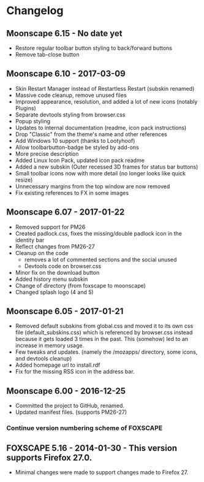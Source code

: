 # Changelog

## Moonscape 6.15 - No date yet
- Restore regular toolbar button styling to back/forward buttons
- Remove tab-close button

## Moonscape 6.10 - 2017-03-09
- Skin Restart Manager instead of Restartless Restart (subskin renamed)
- Massive code cleanup, remove unused files
- Improved appearance, resolution, and added a lot of new icons (notably Plugins)
- Separate devtools styling from browser.css
- Popup styling
- Updates to internal documentation (readme, icon pack instructions)
- Drop "Classic" from the theme's name and other references
- Add Windows 10 support (thanks to Lootyhoof)
- Allow toolbarbutton-badge be styled by add-ons
- More precise description
- Added Linux Icon Pack, updated icon pack readme
- Added a new subskin (Outer recessed 3D frames for status bar buttons)
- Small toolbar icons now with more detail (no longer looks like quick resize)
- Unnecessary margins from the top window are now removed
- Fix existing references to FX in some images

## Moonscape 6.07 - 2017-01-22
- Removed support for PM26
- Created padlock.css, fixes the missing/double padlock icon in the identity bar
- Reflect changes from PM26-27
- Cleanup on the code
  - removes a lot of commented sections and the social unused
  - Devtools code on browser.css
- Minor fix on the download button
- Added history menu subskin
- Change of directory (from foxscape to moonscape)
- Changed splash logo (4 and 5)

## Moonscape 6.05 - 2017-01-21
- Removed default subskins from global.css and moved it to its own css file (default_subskins.css)
  which is referenced by browser.css instead because it gets loaded 3 times in the past.
  This (somehow) led to an increase in memory usage.
- Few tweaks and updates. (namely the /mozapps/ directory, some icons, and devtools cleanup)
- Added homepage url to install.rdf
- Fix for the missing RSS icon in the address bar.

## Moonscape 6.00 - 2016-12-25
- Committed the project to GitHub, renamed.
- Updated manifest files. (supports PM26-27)

### Continue version numbering scheme of FOXSCAPE

## FOXSCAPE 5.16 - 2014-01-30 - This version supports Firefox 27.0.
- Minimal changes were made to support changes made to Firefox 27.